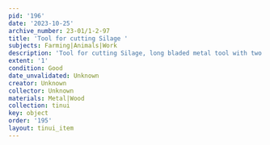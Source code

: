 ```yaml
---
pid: '196'
date: '2023-10-25'
archive_number: 23-01/1-2-97
title: 'Tool for cutting Silage '
subjects: Farming|Animals|Work
description: 'Tool for cutting Silage, long bladed metal tool with two handles. '
extent: '1'
condition: Good
date_unvalidated: Unknown
creator: Unknown
collector: Unknown
materials: Metal|Wood
collection: tinui
key: object
order: '195'
layout: tinui_item
---
```

